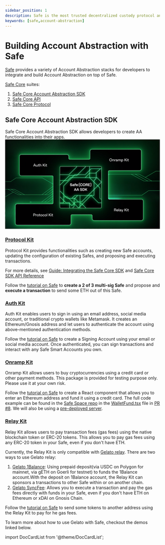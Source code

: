 ```yaml
---
sidebar_position: 1
description: Safe is the most trusted decentralized custody protocol and collective asset management platform on Ethereum and the EVM
keywords: [safe,account-abstraction]
---
```


# Building Account Abstraction with Safe
[Safe](https://docs.safe.global/) provides a variety of Account Abstraction stacks for developers to integrate and build Account Abstraction on top of Safe. 

[Safe Core](https://docs.safe.global/learn/safe-core) suites:
1. [Safe Core Account Abstraction SDK](https://docs.safe.global/learn/safe-core/safe-core-account-abstraction-sdk)
2. [Safe Core  API](https://docs.safe.global/learn/safe-core/safe-core-api)
3. [Safe Core Protocol](https://docs.safe.global/learn/safe-core/safe-core-protocol)

## Safe Core Account Abstraction SDK
Safe Core Account Abstraction SDK allows developers to create AA functionalities into their apps.
![](../../../../static/img/developers/Safe/safe-AA-SDK.png)


### [Protocol Kit](https://docs.safe.global/learn/safe-core/safe-core-account-abstraction-sdk/protocol-kit)
Protocol Kit provides functionalities such as creating new Safe accounts, updating the configuration of existing Safes, and proposing and executing transactions.

For more details, see [Guide: Integrating the Safe Core SDK](https://github.com/safe-global/safe-core-sdk/blob/main/guides/integrating-the-safe-core-sdk.md) and [Safe Core SDK API Reference](https://github.com/safe-global/safe-core-sdk/tree/main/packages/protocol-kit#sdk-api)

Follow the [tutorial on Safe](https://docs.safe.global/learn/safe-core/safe-core-account-abstraction-sdk/protocol-kit#quickstart) to **create a 2 of 3 multi-sig Safe** and propose and **execute a transaction** to send some ETH out of this Safe.

### [Auth Kit](https://docs.safe.global/learn/safe-core/safe-core-account-abstraction-sdk/auth-kit)
Auth Kit enables users to sign in using an email address, social media account, or traditional crypto wallets like Metamask. It creates an Ethereum/Gnosis address and let users to authenticate the account using above-mentioned authentication methods.

Follow the [tutorial on Safe](https://docs.safe.global/learn/safe-core/safe-core-account-abstraction-sdk/auth-kit#quickstart) to create a Signing Account using your email or social media account. Once authenticated, you can sign transactions and interact with any Safe Smart Accounts you own.


### [Onramp Kit](https://docs.safe.global/learn/safe-core/safe-core-account-abstraction-sdk/onramp-kit)
Onramp Kit allows users to buy cryptocurrencies using a credit card or other payment methods.
This package is provided for testing purpose only. Please use it at your own risk.

Follow the [tutorial on Safe](https://docs.safe.global/learn/safe-core/safe-core-account-abstraction-sdk/onramp-kit#quickstart) to create a React component that allows you to enter an Ethereum address and fund it using a credit card. The full code example can be found in the [Safe Space repo](https://github.com/5afe/safe-space) in the [WalletFund.tsx](https://github.com/5afe/safe-space/blob/onramp-kit-integration/src/scenes/Wallet/WalletFund.tsx) file in [PR #8](https://github.com/5afe/safe-space/pull/8). We will also be using a [pre-deployed server](https://github.com/5afe/aa-stripe-service).

### [Relay Kit](https://docs.safe.global/learn/safe-core/safe-core-account-abstraction-sdk/relay-kit)
Relay Kit allows users to pay transaction fees (gas fees) using the native blockchain token or ERC-20 tokens. This allows you to pay gas fees using any ERC-20 token in your Safe, even if you don't have ETH.

Currently, the Relay Kit is only compatible with [Gelato relay](https://docs.gelato.network/developer-services/relay). There are two ways to use Gelato relay:
1. [Gelato 1Balance](https://docs.gelato.network/developer-services/relay/payment-and-fees/1balance-and-relay): Using prepaid deposit(via USDC on Polygon for mainnet, via gETH on Goerli for testnet) to funds the 1Balance account.With the deposit on 1Balance account, the Relay Kit can sponsors a transactions to other Safe within or on another chain. 
2. [Gelato SyncFee](https://docs.gelato.network/developer-services/relay/non-erc-2771/callwithsyncfee): Allows you to execute a transaction and pay the gas fees directly with funds in your Safe, even if you don't have ETH on Ethereum or xDAI on Gnosis Chain.


Follow the [tutorial on Safe](https://docs.safe.global/learn/safe-core/safe-core-account-abstraction-sdk/relay-kit#quickstart) to send some tokens to another address using the Relay Kit to pay for he gas fees. 

To learn more about how to use Gelato with Safe, checkout the demos linked below.

import DocCardList from '@theme/DocCardList';

<DocCardList />